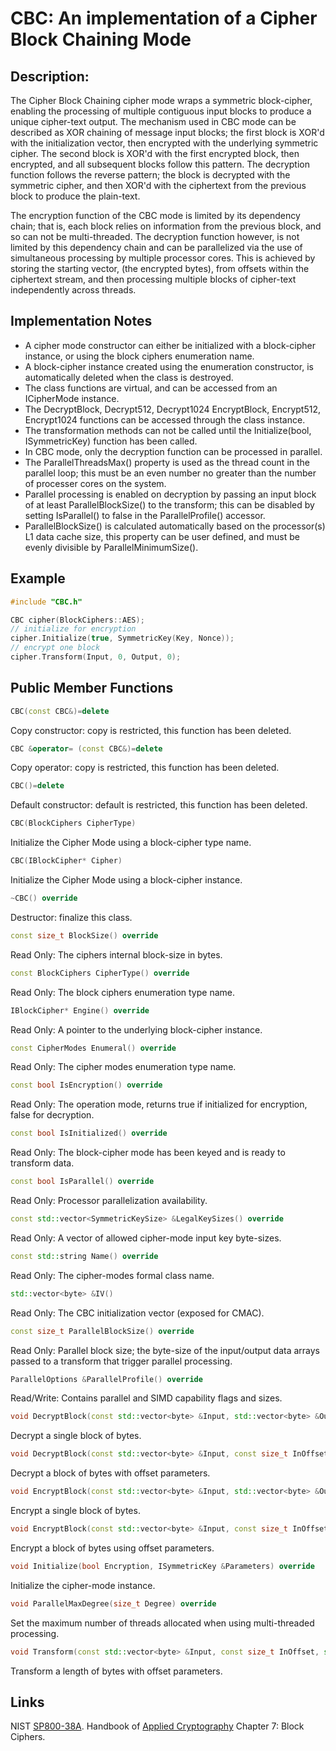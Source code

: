 # CBC: An implementation of a Cipher Block Chaining Mode

## Description:
The Cipher Block Chaining cipher mode wraps a symmetric block-cipher, enabling the processing of multiple contiguous input blocks to produce a unique cipher-text output. 
The mechanism used in CBC mode can be described as XOR chaining of message input blocks; the first block is XOR'd with the initialization vector, then encrypted with the underlying symmetric cipher. The second block is XOR'd with the first encrypted block, then encrypted, and all subsequent blocks follow this pattern. 
The decryption function follows the reverse pattern; the block is decrypted with the symmetric cipher, and then XOR'd with the ciphertext from the previous block to produce the plain-text.

The encryption function of the CBC mode is limited by its dependency chain; that is, each block relies on information from the previous block, and so can not be multi-threaded. The decryption function however, is not limited by this dependency chain and can be parallelized via the use of simultaneous processing by multiple processor cores. 
This is achieved by storing the starting vector, (the encrypted bytes), from offsets within the ciphertext stream, and then processing multiple blocks of cipher-text independently across threads.

## Implementation Notes
* A cipher mode constructor can either be initialized with a block-cipher instance, or using the block ciphers enumeration name. 
* A block-cipher instance created using the enumeration constructor, is automatically deleted when the class is destroyed. 
* The class functions are virtual, and can be accessed from an ICipherMode instance. 
* The DecryptBlock, Decrypt512, Decrypt1024 EncryptBlock, Encrypt512, Encrypt1024 functions can be accessed through the class instance. 
* The transformation methods can not be called until the Initialize(bool, ISymmetricKey) function has been called. 
* In CBC mode, only the decryption function can be processed in parallel. 
* The ParallelThreadsMax() property is used as the thread count in the parallel loop; this must be an even number no greater than the number of processer cores on the system. 
* Parallel processing is enabled on decryption by passing an input block of at least ParallelBlockSize() to the transform; this can be disabled by setting IsParallel() to false in the ParallelProfile() accessor. 
* ParallelBlockSize() is calculated automatically based on the processor(s) L1 data cache size, this property can be user defined, and must be evenly divisible by ParallelMinimumSize(). 

## Example
```cpp
#include "CBC.h"

CBC cipher(BlockCiphers::AES);
// initialize for encryption
cipher.Initialize(true, SymmetricKey(Key, Nonce));
// encrypt one block
cipher.Transform(Input, 0, Output, 0);
```
       
## Public Member Functions
```cpp
CBC(const CBC&)=delete
```
Copy constructor: copy is restricted, this function has been deleted.

```cpp
CBC &operator= (const CBC&)=delete
```
Copy operator: copy is restricted, this function has been deleted.

```cpp
CBC()=delete
```
Default constructor: default is restricted, this function has been deleted.

```cpp
CBC(BlockCiphers CipherType)
```
Initialize the Cipher Mode using a block-cipher type name.
 
```cpp
CBC(IBlockCipher* Cipher)
```
Initialize the Cipher Mode using a block-cipher instance.
 
```cpp
~CBC() override
```
Destructor: finalize this class.

```cpp
const size_t BlockSize() override
```
Read Only: The ciphers internal block-size in bytes.

```cpp
const BlockCiphers CipherType() override
```
Read Only: The block ciphers enumeration type name.

```cpp
IBlockCipher* Engine() override
```
Read Only: A pointer to the underlying block-cipher instance.

```cpp
const CipherModes Enumeral() override
```
Read Only: The cipher modes enumeration type name.

```cpp
const bool IsEncryption() override
```
Read Only: The operation mode, returns true if initialized for encryption, false for decryption.

```cpp
const bool IsInitialized() override
```
Read Only: The block-cipher mode has been keyed and is ready to transform data.

```cpp
const bool IsParallel() override
```
Read Only: Processor parallelization availability.

```cpp
const std::vector<SymmetricKeySize> &LegalKeySizes() override
```
Read Only: A vector of allowed cipher-mode input key byte-sizes.

```cpp
const std::string Name() override
```
Read Only: The cipher-modes formal class name.

```cpp
std::vector<byte> &IV()
```
Read Only: The CBC initialization vector (exposed for CMAC).

```cpp
const size_t ParallelBlockSize() override
```
Read Only: Parallel block size; the byte-size of the input/output data arrays passed to a transform that trigger parallel processing.

```cpp
ParallelOptions &ParallelProfile() override
```
Read/Write: Contains parallel and SIMD capability flags and sizes.

```cpp
void DecryptBlock(const std::vector<byte> &Input, std::vector<byte> &Output) override
```
Decrypt a single block of bytes.

```cpp
void DecryptBlock(const std::vector<byte> &Input, const size_t InOffset, std::vector<byte> &Output, const size_t OutOffset) override
```
Decrypt a block of bytes with offset parameters.

```cpp
void EncryptBlock(const std::vector<byte> &Input, std::vector<byte> &Output) override
```
Encrypt a single block of bytes.

```cpp
void EncryptBlock(const std::vector<byte> &Input, const size_t InOffset, std::vector<byte> &Output, const size_t OutOffset) override
```
Encrypt a block of bytes using offset parameters.

```cpp
void Initialize(bool Encryption, ISymmetricKey &Parameters) override
```
Initialize the cipher-mode instance.

```cpp
void ParallelMaxDegree(size_t Degree) override
```
Set the maximum number of threads allocated when using multi-threaded processing.

```cpp
void Transform(const std::vector<byte> &Input, const size_t InOffset, std::vector<byte> &Output, const size_t OutOffset, const size_t Length) override
```
Transform a length of bytes with offset parameters.

## Links

NIST [SP800-38A](http://csrc.nist.gov/publications/nistpubs/800-38a/sp800-38a.pdf). 
Handbook of [Applied Cryptography](http://cacr.uwaterloo.ca/hac/about/chap7.pdf) Chapter 7: Block Ciphers. 
